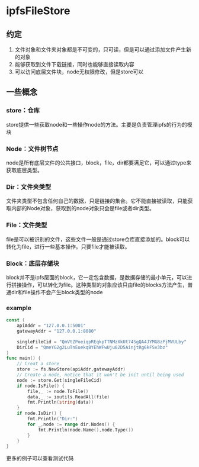 # ipfsFileStore

## 约定

1. 文件对象和文件夹对象都是不可变的，只可读，但是可以通过添加文件产生新的对象
2. 能够获取到文件下载链接，同时也能够直接读取内容
3. 可以访问底层文件块，node无权限修改，但是store可以

## 一些概念

### store：仓库

store提供一些获取node和一些操作node的方法。主要是负责管理ipfs的行为的模块

### Node：文件树节点

node是所有底层文件的公共接口，block，file，dir都要满足它，可以通过type来获取底层类型。

### Dir：文件夹类型

文件夹类型不包含任何自己的数据，只是链接的集合。它不能直接被读取，只能获取内部的Node对象，获取到的node对象只会是file或者dir类型。


### File：文件类型

file是可以被识别的文件，这些文件一般是通过store仓库直接添加的。block可以转化为file，进行一些基本操作。只要file才能被读取。


### Block：底层存储块

block并不是ipfs层面的block，它一定包含数据，是数据存储的最小单元，可以进行拼接操作，可以转化为file。这种类型的对象应该只由file的blocks方法产生，普通dir和file操作不会产生block类型的node

### example
```go
const (
    apiAddr = "127.0.0.1:5001"
    gatewayAddr = "127.0.0.1:8080"

    singleFileCid = "QmVtZPoeiqpREqkpTTNMzXkUt74SgQA4JYMG8zPjMVULby"
    DirCid = "QmeYG2g2LuTnEuekqBYEhWFwUju62D5AinjtRg6kFSv3bz"
)
func main() {
    // Creat a store
    store := fs.NewStore(apiAddr,gatewayAddr)
    // Create a node, notice that it won't be init until being used
    node := store.Get(singleFileCid)
    if node.IsFile() {
        file,_ := node.ToFile()
        data,_ := ioutils.ReadAll(file)
        fmt.Println(string(data))
    }
    if node.IsDir() {
    	fmt.Println("Dir:")
        for _,node := range dir.Nodes() {
        	fmt.Println(node.Name(),node.Type())
        }
    }
}
```
更多的例子可以查看测试代码